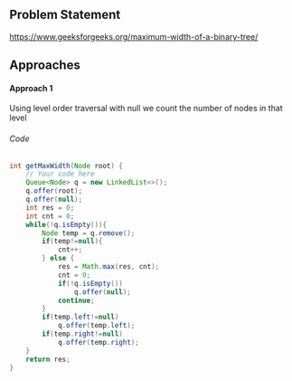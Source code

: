 ## Problem Statement
https://www.geeksforgeeks.org/maximum-width-of-a-binary-tree/

## Approaches
#### Approach 1
Using level order traversal with null we count the number of nodes in that level

###### Code
```java
int getMaxWidth(Node root) {
	// Your code here
	Queue<Node> q = new LinkedList<>();
	q.offer(root);
	q.offer(null);
	int res = 0;
	int cnt = 0;
	while(!q.isEmpty()){
		Node temp = q.remove();
		if(temp!=null){
			cnt++;
		} else {
			res = Math.max(res, cnt);
			cnt = 0;
			if(!q.isEmpty())
				q.offer(null);
			continue;
		}
		if(temp.left!=null)
			q.offer(temp.left);
		if(temp.right!=null)
			q.offer(temp.right);
	}
	return res;
}
```